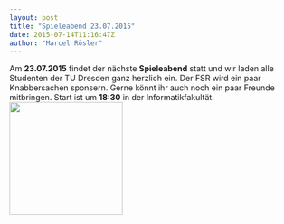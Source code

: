 ```yaml
---
layout: post
title: "Spieleabend 23.07.2015"
date: 2015-07-14T11:16:47Z
author: "Marcel Rösler"
---
```


<p>
Am <strong>23.07.2015</strong> findet der nächste <strong>Spieleabend</strong> statt und wir laden alle Studenten der TU Dresden ganz herzlich ein. Der FSR wird ein paar Knabbersachen sponsern. Gerne könnt ihr auch noch ein paar Freunde mitbringen. Start ist um <strong>18:30</strong> in der Informatikfakultät.
<img src="/_media/fsr:news:website.jpg?w=200&amp;tok=fb6080" class="mediacenter" alt="" width="200">
</p>
